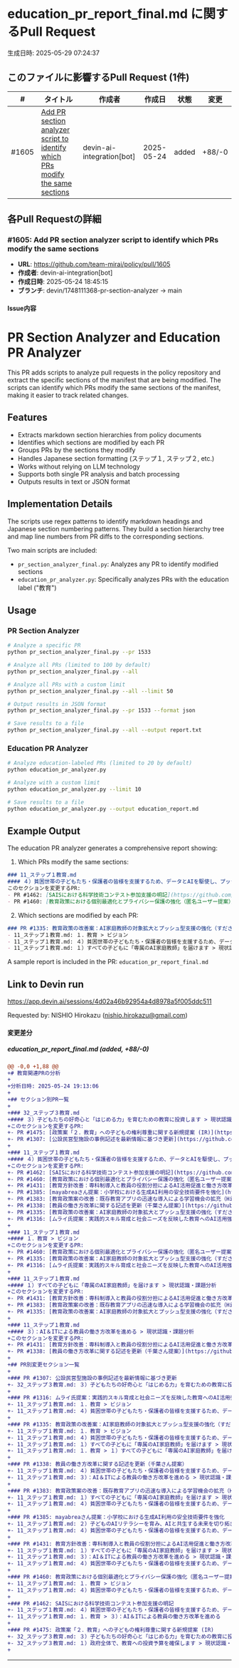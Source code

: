 # education_pr_report_final.md に関するPull Request

生成日時: 2025-05-29 07:24:37

## このファイルに影響するPull Request (1件)

| # | タイトル | 作成者 | 作成日 | 状態 | 変更 |
|---|---------|--------|--------|------|------|
| #1605 | [Add PR section analyzer script to identify which PRs modify the same sections](https://github.com/team-mirai/policy/pull/1605) | devin-ai-integration[bot] | 2025-05-24 | added | +88/-0 |

## 各Pull Requestの詳細

### #1605: Add PR section analyzer script to identify which PRs modify the same sections

- **URL**: https://github.com/team-mirai/policy/pull/1605
- **作成者**: devin-ai-integration[bot]
- **作成日時**: 2025-05-24 18:45:15
- **ブランチ**: devin/1748111368-pr-section-analyzer → main

#### Issue内容

# PR Section Analyzer and Education PR Analyzer

This PR adds scripts to analyze pull requests in the policy repository and extract the specific sections of the manifest that are being modified. The scripts can identify which PRs modify the same sections of the manifest, making it easier to track related changes.

## Features

- Extracts markdown section hierarchies from policy documents
- Identifies which sections are modified by each PR
- Groups PRs by the sections they modify
- Handles Japanese section formatting (ステップ１, ステップ２, etc.)
- Works without relying on LLM technology
- Supports both single PR analysis and batch processing
- Outputs results in text or JSON format

## Implementation Details

The scripts use regex patterns to identify markdown headings and Japanese section numbering patterns. They build a section hierarchy tree and map line numbers from PR diffs to the corresponding sections.

Two main scripts are included:
- `pr_section_analyzer_final.py`: Analyzes any PR to identify modified sections
- `education_pr_analyzer.py`: Specifically analyzes PRs with the education label ("教育")

## Usage

### PR Section Analyzer

```bash
# Analyze a specific PR
python pr_section_analyzer_final.py --pr 1533

# Analyze all PRs (limited to 100 by default)
python pr_section_analyzer_final.py --all

# Analyze all PRs with a custom limit
python pr_section_analyzer_final.py --all --limit 50

# Output results in JSON format
python pr_section_analyzer_final.py --pr 1533 --format json

# Save results to a file
python pr_section_analyzer_final.py --all --output report.txt
```

### Education PR Analyzer

```bash
# Analyze education-labeled PRs (limited to 20 by default)
python education_pr_analyzer.py

# Analyze with a custom limit
python education_pr_analyzer.py --limit 10

# Save results to a file
python education_pr_analyzer.py --output education_report.md
```

## Example Output

The education PR analyzer generates a comprehensive report showing:

1. Which PRs modify the same sections:

```markdown
### 11_ステップ１教育.md
#### ４）貧困世帯の子どもたち・保護者の皆様を支援するため、データとAIを駆使し、プッシュ型の支援を実現します > 現状認識・課題分析
このセクションを変更するPR:
- PR #1462: [SAISにおける科学技術コンテスト参加支援の明記](https://github.com/team-mirai/policy/pull/1462)
- PR #1460: [教育政策における個別最適化とプライバシー保護の強化（匿名ユーザー提案）](https://github.com/team-mirai/policy/pull/1460)
```

2. Which sections are modified by each PR:

```markdown
### PR #1335: 教育政策の改善案：AI家庭教師の対象拡大とプッシュ型支援の強化（すださんご提案）
- 11_ステップ１教育.md: １．教育 > ビジョン
- 11_ステップ１教育.md: ４）貧困世帯の子どもたち・保護者の皆様を支援するため、データとAIを駆使し、プッシュ型の支援を実現します > 現状認識・課題分析
- 11_ステップ１教育.md: １）すべての子どもに「専属のAI家庭教師」を届けます > 現状認識・課題分析
```

A sample report is included in the PR: `education_pr_report_final.md`

## Link to Devin run
https://app.devin.ai/sessions/4d02a46b92954a4d8978a5f005ddc511

Requested by: NISHIO Hirokazu (nishio.hirokazu@gmail.com)


#### 変更差分

##### education_pr_report_final.md (added, +88/-0)

```diff
@@ -0,0 +1,88 @@
+# 教育関連PRの分析
+
+分析日時: 2025-05-24 19:13:06
+
+## セクション別PR一覧
+
+### 32_ステップ３教育.md
+#### ３）子どもたちの好奇心と「はじめる力」を育むための教育に投資します > 現状認識・課題分析
+このセクションを変更するPR:
+- PR #1475: [政策案「２．教育」への子どもの権利尊重に関する新規提案 (IR)](https://github.com/team-mirai/policy/pull/1475)
+- PR #1307: [公設民営型施設の事例記述を最新情報に基づき更新](https://github.com/team-mirai/policy/pull/1307)
+
+### 11_ステップ１教育.md
+#### ４）貧困世帯の子どもたち・保護者の皆様を支援するため、データとAIを駆使し、プッシュ型の支援を実現します > 現状認識・課題分析
+このセクションを変更するPR:
+- PR #1462: [SAISにおける科学技術コンテスト参加支援の明記](https://github.com/team-mirai/policy/pull/1462)
+- PR #1460: [教育政策における個別最適化とプライバシー保護の強化（匿名ユーザー提案）](https://github.com/team-mirai/policy/pull/1460)
+- PR #1431: [教育方針改善：専科制導入と教員の役割分担によるAI活用促進と働き方改革](https://github.com/team-mirai/policy/pull/1431)
+- PR #1385: [mayabreaさん提案：小学校における生成AI利用の安全技術要件を強化](https://github.com/team-mirai/policy/pull/1385)
+- PR #1383: [教育政策案の改善：既存教育アプリの迅速な導入による学習機会の拡充（Himawaruwaruさん提案）](https://github.com/team-mirai/policy/pull/1383)
+- PR #1338: [教員の働き方改革に関する記述を更新（千葉さん提案）](https://github.com/team-mirai/policy/pull/1338)
+- PR #1335: [教育政策の改善案：AI家庭教師の対象拡大とプッシュ型支援の強化（すださんご提案）](https://github.com/team-mirai/policy/pull/1335)
+- PR #1316: [ムライ氏提案：実践的スキル育成と社会ニーズを反映した教育へのAI活用強化](https://github.com/team-mirai/policy/pull/1316)
+
+### 11_ステップ１教育.md
+#### １．教育 > ビジョン
+このセクションを変更するPR:
+- PR #1460: [教育政策における個別最適化とプライバシー保護の強化（匿名ユーザー提案）](https://github.com/team-mirai/policy/pull/1460)
+- PR #1335: [教育政策の改善案：AI家庭教師の対象拡大とプッシュ型支援の強化（すださんご提案）](https://github.com/team-mirai/policy/pull/1335)
+- PR #1316: [ムライ氏提案：実践的スキル育成と社会ニーズを反映した教育へのAI活用強化](https://github.com/team-mirai/policy/pull/1316)
+
+### 11_ステップ１教育.md
+#### １）すべての子どもに「専属のAI家庭教師」を届けます > 現状認識・課題分析
+このセクションを変更するPR:
+- PR #1431: [教育方針改善：専科制導入と教員の役割分担によるAI活用促進と働き方改革](https://github.com/team-mirai/policy/pull/1431)
+- PR #1383: [教育政策案の改善：既存教育アプリの迅速な導入による学習機会の拡充（Himawaruwaruさん提案）](https://github.com/team-mirai/policy/pull/1383)
+- PR #1335: [教育政策の改善案：AI家庭教師の対象拡大とプッシュ型支援の強化（すださんご提案）](https://github.com/team-mirai/policy/pull/1335)
+
+### 11_ステップ１教育.md
+#### ３）：AI＆ITによる教員の働き方改革を進める > 現状認識・課題分析
+このセクションを変更するPR:
+- PR #1431: [教育方針改善：専科制導入と教員の役割分担によるAI活用促進と働き方改革](https://github.com/team-mirai/policy/pull/1431)
+- PR #1338: [教員の働き方改革に関する記述を更新（千葉さん提案）](https://github.com/team-mirai/policy/pull/1338)
+
+## PR別変更セクション一覧
+
+### PR #1307: 公設民営型施設の事例記述を最新情報に基づき更新
+- 32_ステップ３教育.md: ３）子どもたちの好奇心と「はじめる力」を育むための教育に投資します > 現状認識・課題分析
+
+### PR #1316: ムライ氏提案：実践的スキル育成と社会ニーズを反映した教育へのAI活用強化
+- 11_ステップ１教育.md: １．教育 > ビジョン
+- 11_ステップ１教育.md: ４）貧困世帯の子どもたち・保護者の皆様を支援するため、データとAIを駆使し、プッシュ型の支援を実現します > 現状認識・課題分析
+
+### PR #1335: 教育政策の改善案：AI家庭教師の対象拡大とプッシュ型支援の強化（すださんご提案）
+- 11_ステップ１教育.md: １．教育 > ビジョン
+- 11_ステップ１教育.md: ４）貧困世帯の子どもたち・保護者の皆様を支援するため、データとAIを駆使し、プッシュ型の支援を実現します > 現状認識・課題分析
+- 11_ステップ１教育.md: １）すべての子どもに「専属のAI家庭教師」を届けます > 現状認識・課題分析
+- 11_ステップ１教育.md: １．教育 > １）すべての子どもに「専属のAI家庭教師」を届けます
+
+### PR #1338: 教員の働き方改革に関する記述を更新（千葉さん提案）
+- 11_ステップ１教育.md: ４）貧困世帯の子どもたち・保護者の皆様を支援するため、データとAIを駆使し、プッシュ型の支援を実現します > 現状認識・課題分析
+- 11_ステップ１教育.md: ３）：AI＆ITによる教員の働き方改革を進める > 現状認識・課題分析
+
+### PR #1383: 教育政策案の改善：既存教育アプリの迅速な導入による学習機会の拡充（Himawaruwaruさん提案）
+- 11_ステップ１教育.md: １）すべての子どもに「専属のAI家庭教師」を届けます > 現状認識・課題分析
+- 11_ステップ１教育.md: ４）貧困世帯の子どもたち・保護者の皆様を支援するため、データとAIを駆使し、プッシュ型の支援を実現します > 現状認識・課題分析
+
+### PR #1385: mayabreaさん提案：小学校における生成AI利用の安全技術要件を強化
+- 11_ステップ１教育.md: ２）子どものAIリテラシーを育み、AIと共生する未来を切り拓きます > 現状認識・課題分析
+- 11_ステップ１教育.md: ４）貧困世帯の子どもたち・保護者の皆様を支援するため、データとAIを駆使し、プッシュ型の支援を実現します > 現状認識・課題分析
+
+### PR #1431: 教育方針改善：専科制導入と教員の役割分担によるAI活用促進と働き方改革
+- 11_ステップ１教育.md: １）すべての子どもに「専属のAI家庭教師」を届けます > 現状認識・課題分析
+- 11_ステップ１教育.md: ３）：AI＆ITによる教員の働き方改革を進める > 現状認識・課題分析
+- 11_ステップ１教育.md: ４）貧困世帯の子どもたち・保護者の皆様を支援するため、データとAIを駆使し、プッシュ型の支援を実現します > 現状認識・課題分析
+
+### PR #1460: 教育政策における個別最適化とプライバシー保護の強化（匿名ユーザー提案）
+- 11_ステップ１教育.md: １．教育 > ビジョン
+- 11_ステップ１教育.md: ４）貧困世帯の子どもたち・保護者の皆様を支援するため、データとAIを駆使し、プッシュ型の支援を実現します > 現状認識・課題分析
+
+### PR #1462: SAISにおける科学技術コンテスト参加支援の明記
+- 11_ステップ１教育.md: ４）貧困世帯の子どもたち・保護者の皆様を支援するため、データとAIを駆使し、プッシュ型の支援を実現します > 現状認識・課題分析
+- 11_ステップ１教育.md: １．教育 > ３）：AI＆ITによる教員の働き方改革を進める
+
+### PR #1475: 政策案「２．教育」への子どもの権利尊重に関する新規提案 (IR)
+- 32_ステップ３教育.md: ３）子どもたちの好奇心と「はじめる力」を育むための教育に投資します > 現状認識・課題分析
+- 32_ステップ３教育.md: １）政府全体で、教育への投資予算を確保します > 現状認識・課題分析
+
```

---

